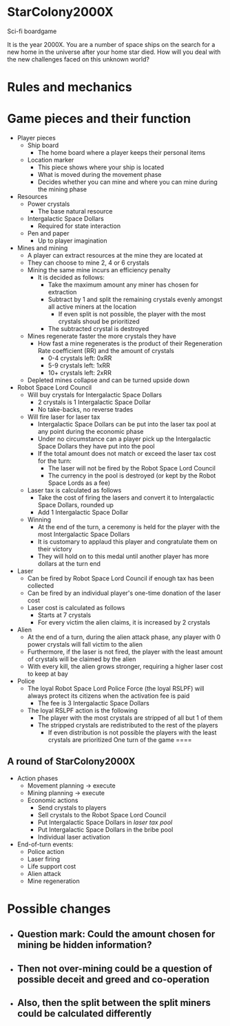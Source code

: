 # StarColony2000X
Sci-fi boardgame 

It is the year 2000X. You are a number of space ships on the search for a new home in the universe after your home star died. How will you deal with the new challenges faced on this unknown world?


# Rules and mechanics

Game pieces and their function
====

- Player pieces
    - Ship board
        - The home board where a player keeps their personal items
    - Location marker
        - This piece shows where your ship is located
        - What is moved during the movement phase
        - Decides whether you can mine and where you can mine during the mining phase
- Resources
    - Power crystals
      - The base natural resource
    - Intergalactic Space Dollars
      - Required for state interaction
    - Pen and paper
      - Up to player imagination
- Mines and mining
    - A player can extract resources at the mine they are located at
    - They can choose to mine 2, 4 or 6 crystals
    - Mining the same mine incurs an efficiency penalty
      - It is decided as follows:
        - Take the maximum amount any miner has chosen for extraction
        - Subtract by 1 and split the remaining crystals evenly amongst all active miners at the location
            - If even split is not possible, the player with the most crystals shoud be prioritized
        - The subtracted crystal is destroyed
    - Mines regenerate faster the more crystals they have
      - How fast a mine regenerates is the product of their Regeneration Rate coefficient (RR) and the amount of crystals 
        - 0-4 crystals left: 0xRR
        - 5-9 crystals left: 1xRR
        - 10+ crystals left: 2xRR
    - Depleted mines collapse and can be turned upside down
- Robot Space Lord Council
    - Will buy crystals for Intergalactic Space Dollars
      - 2 crystals is 1 Intergalactic Space Dollar
      - No take-backs, no reverse trades
    - Will fire laser for laser tax
      - Intergalactic Space Dollars can be put into the laser tax pool at any point during the economic phase
      - Under no circumstance can a player pick up the Intergalactic Space Dollars they have put into the pool
      - If the total amount does not match or exceed the laser tax cost for the turn:
        - The laser will not be fired by the Robot Space Lord Council
        - The currency in the pool is destroyed (or kept by the Robot Space Lords as a fee)
    - Laser tax is calculated as follows
      - Take the cost of firing the lasers and convert it to Intergalactic Space Dollars, rounded up
      - Add 1 Intergalactic Space Dollar
    - Winning
      - At the end of the turn, a ceremony is held for the player with the most Intergalactic Space Dollars
      - It is customary to applaud this player and congratulate them on their victory
      - They will hold on to this medal until another player has more dollars at the turn end
- Laser
    - Can be fired by Robot Space Lord Council if enough tax has been collected
    - Can be fired by an individual player's one-time donation of the laser cost
    - Laser cost is calculated as follows
      - Starts at 7 crystals
      - For every victim the alien claims, it is increased by 2 crystals
- Alien
    - At the end of a turn, during the alien attack phase, any player with 0 power crystals will fall victim to the alien
    - Furthermore, if the laser is not fired, the player with the least amount of crystals will be claimed by the alien
    - With every kill, the alien grows stronger, requiring a higher laser cost to keep at bay
- Police
    - The loyal Robot Space Lord Police Force (the loyal RSLPF) will always protect its citizens when the activation fee is paid
      - The fee is 3 Intergalactic Space Dollars
    - The loyal RSLPF action is the following
      - The player with the most crystals are stripped of all but 1 of them
      - The stripped crystals are redistributed to the rest of the players
        - If even distribution is not possible the players with the least crystals are prioritized
One turn of the game
====

A round of StarColony2000X
----
- Action phases
    - Movement planning -> execute
    - Mining planning -> execute
    - Economic actions
        - Send crystals to players
        - Sell crystals to the Robot Space Lord Council
        - Put Intergalactic Space Dollars in *laser tax pool*
        - Put Intergalactic Space Dollars in the bribe pool
        - Individual laser activation
- End-of-turn events:
    - Police action
    - Laser firing
    - Life support cost
    - Alien attack
    - Mine regeneration


# Possible changes

- ## Question mark: Could the amount chosen for mining be hidden information?
- ## Then not over-mining could be a question of possible deceit and greed and co-operation
- ## Also, then the split between the split miners could be calculated differently
